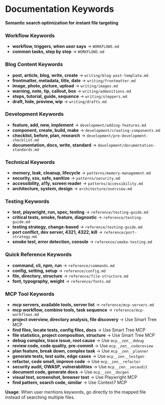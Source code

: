 # Documentation Keywords

**Semantic search optimization for instant file targeting**

### Workflow Keywords
- **workflow, triggers, when user says** → `WORKFLOWS.md`
- **common tasks, step by step** → `WORKFLOWS.md`

### Blog Content Keywords
- **post, article, blog, write, create** → `writing/blog-post-template.md`
- **frontmatter, metadata, title, date** → `writing/frontmatter.md`
- **image, photo, picture, upload** → `writing/images.md`
- **warning, note, tip, callout, box** → `writing/admonitions.md`
- **steps, tutorial, guide, sequence** → `writing/steppers.md`
- **draft, hide, preview, wip** → `writing/drafts.md`

### Development Keywords
- **feature, add, new, implement** → `development/adding-features.md`
- **component, create, build, make** → `development/creating-components.md`
- **checklist, before, plan, research** → `development/pre-development-checklist.md`
- **documentation, docs, write, standard** → `development/documentation-standards.md`

### Technical Keywords
- **memory, leak, cleanup, lifecycle** → `patterns/memory-management.md`
- **security, xss, safe, sanitize** → `patterns/security.md`
- **accessibility, a11y, screen reader** → `patterns/accessibility.md`
- **architecture, system, design** → `architecture/overview.md`

### Testing Keywords
- **test, playwright, run, spec, testing** → `reference/testing-guide.md`
- **critical tests, smoke, feature, diagnostic** → `reference/testing-guide.md`
- **testing strategy, change-based** → `reference/testing-guide.md`
- **port conflict, dev server, 4321, 4322, kill** → `reference/port-strategy.md`
- **smoke test, error detection, console** → `reference/smoke-testing.md`

### Quick Reference Keywords
- **command, cli, npm, run** → `reference/commands.md`
- **config, setting, setup** → `reference/config.md`
- **file, directory, structure** → `reference/file-structure.md`
- **font, typography, weight** → `reference/fonts.md`

### MCP Tool Keywords
- **mcp servers, available tools, server list** → `reference/mcp-servers.md`
- **mcp workflow, combine tools, task sequence** → `reference/mcp-workflows.md`
- **project overview, directory analysis, file discovery** → Use Smart Tree MCP
- **find files, locate tests, config files, docs** → Use Smart Tree MCP
- **file statistics, project composition, structure** → Use Smart Tree MCP
- **debug complex, trace issue, root cause** → Use `mcp__zen__debug`
- **review code, code quality, pre-commit** → Use `mcp__zen__codereview`
- **plan feature, break down, complex task** → Use `mcp__zen__planner`
- **generate tests, test suite, edge cases** → Use `mcp__zen__testgen`
- **refactor, code smell, improve code** → Use `mcp__zen__refactor`
- **security audit, OWASP, vulnerabilities** → Use `mcp__zen__secaudit`
- **document code, generate docs** → Use `mcp__zen__docgen`
- **visual test, screenshot, browser test** → Use Playwright MCP
- **find pattern, search code, similar** → Use Context7 MCP

**Usage**: When user mentions keywords, go directly to the mapped file instead of searching multiple files.
